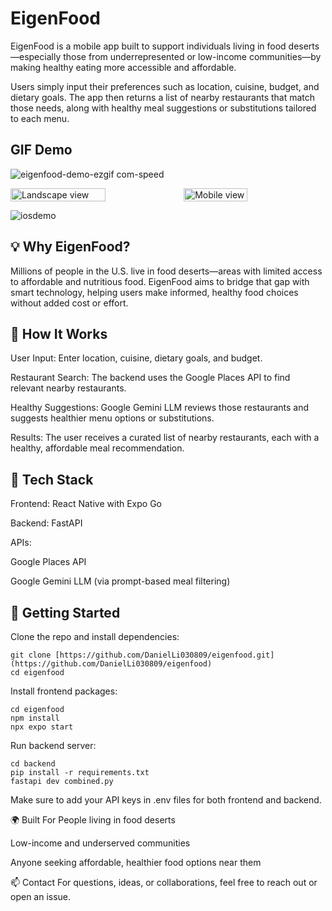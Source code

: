 # EigenFood
EigenFood is a mobile app built to support individuals living in food deserts—especially those from underrepresented or low-income communities—by making healthy eating more accessible and affordable.

Users simply input their preferences such as location, cuisine, budget, and dietary goals. The app then returns a list of nearby restaurants that match those needs, along with healthy meal suggestions or substitutions tailored to each menu.

## GIF Demo

![eigenfood-demo-ezgif com-speed](https://github.com/user-attachments/assets/df597f76-2381-4eb8-a17b-8e9ab80a9a57)
<p style="display: flex; align-items: center; justify-content: space-between;">
  <img src="(https://github.com/user-attachments/assets/df597f76-2381-4eb8-a17b-8e9ab80a9a57)" alt="Landscape view" width="55%" />
  <img src="(https://github.com/user-attachments/assets/e4ec3379-3a35-46ae-b4e6-6eec60523b15)"    alt="Mobile view"    width="45%" />
</p>

![iosdemo](https://github.com/user-attachments/assets/e4ec3379-3a35-46ae-b4e6-6eec60523b15)

## 💡 Why EigenFood?
Millions of people in the U.S. live in food deserts—areas with limited access to affordable and nutritious food. EigenFood aims to bridge that gap with smart technology, helping users make informed, healthy food choices without added cost or effort.

## 🔧 How It Works
User Input: Enter location, cuisine, dietary goals, and budget.

Restaurant Search: The backend uses the Google Places API to find relevant nearby restaurants.

Healthy Suggestions: Google Gemini LLM reviews those restaurants and suggests healthier menu options or substitutions.

Results: The user receives a curated list of nearby restaurants, each with a healthy, affordable meal recommendation.

## 🧰 Tech Stack
Frontend: React Native with Expo Go

Backend: FastAPI

APIs:

Google Places API

Google Gemini LLM (via prompt-based meal filtering)

## 🚀 Getting Started
Clone the repo and install dependencies:

```
git clone [https://github.com/DanielLi030809/eigenfood.git](https://github.com/DanielLi030809/eigenfood)
cd eigenfood
```

Install frontend packages:

```
cd eigenfood
npm install
npx expo start
```

Run backend server:

```
cd backend
pip install -r requirements.txt
fastapi dev combined.py
```
Make sure to add your API keys in .env files for both frontend and backend.

🌍 Built For
People living in food deserts

Low-income and underserved communities

Anyone seeking affordable, healthier food options near them

📫 Contact
For questions, ideas, or collaborations, feel free to reach out or open an issue.

